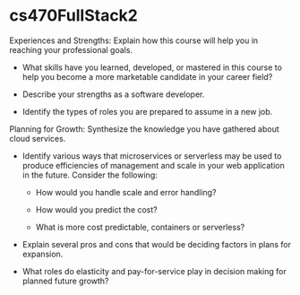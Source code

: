 # cs470FullStack2

Experiences and Strengths: Explain how this course will help you in reaching your professional goals.

- What skills have you learned, developed, or mastered in this course to help you become a more marketable candidate in your career field?

- Describe your strengths as a software developer.

- Identify the types of roles you are prepared to assume in a new job.

Planning for Growth: Synthesize the knowledge you have gathered about cloud services.

- Identify various ways that microservices or serverless may be used to produce efficiencies of management and scale in your web application in the future. Consider the following:

  - How would you handle scale and error handling?

  - How would you predict the cost?

  - What is more cost predictable, containers or serverless?

- Explain several pros and cons that would be deciding factors in plans for expansion.

- What roles do elasticity and pay-for-service play in decision making for planned future growth?
